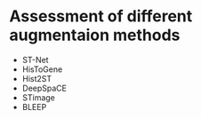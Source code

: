 # Assessment of different augmentaion methods
* ST-Net
* HisToGene
* Hist2ST
* DeepSpaCE
* STimage
* BLEEP